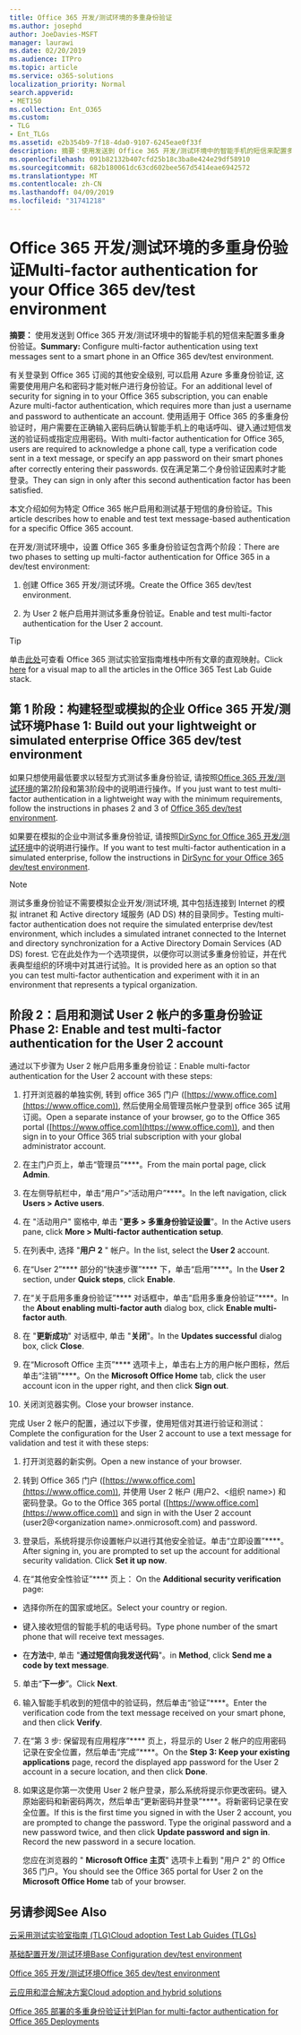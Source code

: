 ```yaml
---
title: Office 365 开发/测试环境的多重身份验证
ms.author: josephd
author: JoeDavies-MSFT
manager: laurawi
ms.date: 02/20/2019
ms.audience: ITPro
ms.topic: article
ms.service: o365-solutions
localization_priority: Normal
search.appverid:
- MET150
ms.collection: Ent_O365
ms.custom:
- TLG
- Ent_TLGs
ms.assetid: e2b354b9-7f18-4da0-9107-6245eae0f33f
description: 摘要：使用发送到 Office 365 开发/测试环境中的智能手机的短信来配置多重身份验证。
ms.openlocfilehash: 091b82132b407cfd25b18c3ba8e424e29df58910
ms.sourcegitcommit: 682b180061dc63cd602bee567d5414eae6942572
ms.translationtype: MT
ms.contentlocale: zh-CN
ms.lasthandoff: 04/09/2019
ms.locfileid: "31741218"
---
```

# <a name="multi-factor-authentication-for-your-office-365-devtest-environment"></a><span data-ttu-id="636f4-103">Office 365 开发/测试环境的多重身份验证</span><span class="sxs-lookup"><span data-stu-id="636f4-103">Multi-factor authentication for your Office 365 dev/test environment</span></span>

 <span data-ttu-id="636f4-104">**摘要：** 使用发送到 Office 365 开发/测试环境中的智能手机的短信来配置多重身份验证。</span><span class="sxs-lookup"><span data-stu-id="636f4-104">**Summary:** Configure multi-factor authentication using text messages sent to a smart phone in an Office 365 dev/test environment.</span></span>
  
<span data-ttu-id="636f4-105">有关登录到 Office 365 订阅的其他安全级别, 可以启用 Azure 多重身份验证, 这需要使用用户名和密码才能对帐户进行身份验证。</span><span class="sxs-lookup"><span data-stu-id="636f4-105">For an additional level of security for signing in to your Office 365 subscription, you can enable Azure multi-factor authentication, which requires more than just a username and password to authenticate an account.</span></span> <span data-ttu-id="636f4-106">使用适用于 Office 365 的多重身份验证时，用户需要在正确输入密码后确认智能手机上的电话呼叫、键入通过短信发送的验证码或指定应用密码。</span><span class="sxs-lookup"><span data-stu-id="636f4-106">With multi-factor authentication for Office 365, users are required to acknowledge a phone call, type a verification code sent in a text message, or specify an app password on their smart phones after correctly entering their passwords.</span></span> <span data-ttu-id="636f4-107">仅在满足第二个身份验证因素时才能登录。</span><span class="sxs-lookup"><span data-stu-id="636f4-107">They can sign in only after this second authentication factor has been satisfied.</span></span> 
  
<span data-ttu-id="636f4-108">本文介绍如何为特定 Office 365 帐户启用和测试基于短信的身份验证。</span><span class="sxs-lookup"><span data-stu-id="636f4-108">This article describes how to enable and test text message-based authentication for a specific Office 365 account.</span></span>
  
<span data-ttu-id="636f4-109">在开发/测试环境中，设置 Office 365 多重身份验证包含两个阶段：</span><span class="sxs-lookup"><span data-stu-id="636f4-109">There are two phases to setting up multi-factor authentication for Office 365 in a dev/test environment:</span></span>
  
1. <span data-ttu-id="636f4-110">创建 Office 365 开发/测试环境。</span><span class="sxs-lookup"><span data-stu-id="636f4-110">Create the Office 365 dev/test environment.</span></span>
    
2. <span data-ttu-id="636f4-111">为 User 2 帐户启用并测试多重身份验证。</span><span class="sxs-lookup"><span data-stu-id="636f4-111">Enable and test multi-factor authentication for the User 2 account.</span></span>
    
> [!TIP]
> <span data-ttu-id="636f4-112">单击[此处](http://aka.ms/catlgstack)可查看 Office 365 测试实验室指南堆栈中所有文章的直观映射。</span><span class="sxs-lookup"><span data-stu-id="636f4-112">Click [here](http://aka.ms/catlgstack) for a visual map to all the articles in the Office 365 Test Lab Guide stack.</span></span>
  
## <a name="phase-1-build-out-your-lightweight-or-simulated-enterprise-office-365-devtest-environment"></a><span data-ttu-id="636f4-113">第 1 阶段：构建轻型或模拟的企业 Office 365 开发/测试环境</span><span class="sxs-lookup"><span data-stu-id="636f4-113">Phase 1: Build out your lightweight or simulated enterprise Office 365 dev/test environment</span></span>

<span data-ttu-id="636f4-114">如果只想使用最低要求以轻型方式测试多重身份验证, 请按照[Office 365 开发/测试环境](office-365-dev-test-environment.md)的第2阶段和第3阶段中的说明进行操作。</span><span class="sxs-lookup"><span data-stu-id="636f4-114">If you just want to test multi-factor authentication in a lightweight way with the minimum requirements, follow the instructions in phases 2 and 3 of [Office 365 dev/test environment](office-365-dev-test-environment.md).</span></span>
  
<span data-ttu-id="636f4-115">如果要在模拟的企业中测试多重身份验证, 请按照[DirSync for Office 365 开发/测试环境](dirsync-for-your-office-365-dev-test-environment.md)中的说明进行操作。</span><span class="sxs-lookup"><span data-stu-id="636f4-115">If you want to test multi-factor authentication in a simulated enterprise, follow the instructions in [DirSync for your Office 365 dev/test environment](dirsync-for-your-office-365-dev-test-environment.md).</span></span>
  
> [!NOTE]
> <span data-ttu-id="636f4-116">测试多重身份验证不需要模拟企业开发/测试环境, 其中包括连接到 Internet 的模拟 intranet 和 Active directory 域服务 (AD DS) 林的目录同步。</span><span class="sxs-lookup"><span data-stu-id="636f4-116">Testing multi-factor authentication does not require the simulated enterprise dev/test environment, which includes a simulated intranet connected to the Internet and directory synchronization for a Active Directory Domain Services (AD DS) forest.</span></span> <span data-ttu-id="636f4-117">它在此处作为一个选项提供，以便你可以测试多重身份验证，并在代表典型组织的环境中对其进行试验。</span><span class="sxs-lookup"><span data-stu-id="636f4-117">It is provided here as an option so that you can test multi-factor authentication and experiment with it in an environment that represents a typical organization.</span></span> 
  
## <a name="phase-2-enable-and-test-multi-factor-authentication-for-the-user-2-account"></a><span data-ttu-id="636f4-118">阶段 2：启用和测试 User 2 帐户的多重身份验证</span><span class="sxs-lookup"><span data-stu-id="636f4-118">Phase 2: Enable and test multi-factor authentication for the User 2 account</span></span>

<span data-ttu-id="636f4-119">通过以下步骤为 User 2 帐户启用多重身份验证：</span><span class="sxs-lookup"><span data-stu-id="636f4-119">Enable multi-factor authentication for the User 2 account with these steps:</span></span>
  
1. <span data-ttu-id="636f4-120">打开浏览器的单独实例, 转到 office 365 门户 ([https://www.office.com](https://www.office.com)), 然后使用全局管理员帐户登录到 office 365 试用订阅。</span><span class="sxs-lookup"><span data-stu-id="636f4-120">Open a separate instance of your browser, go to the Office 365 portal ([https://www.office.com](https://www.office.com)), and then sign in to your Office 365 trial subscription with your global administrator account.</span></span>
    
2. <span data-ttu-id="636f4-121">在主门户页上，单击“管理员”\*\*\*\*。</span><span class="sxs-lookup"><span data-stu-id="636f4-121">From the main portal page, click **Admin**.</span></span>
    
3. <span data-ttu-id="636f4-122">在左侧导航栏中，单击“用户”>“活动用户”\*\*\*\*。</span><span class="sxs-lookup"><span data-stu-id="636f4-122">In the left navigation, click **Users > Active users**.</span></span>
    
4. <span data-ttu-id="636f4-123">在 "活动用户" 窗格中, 单击 "**更多 > 多重身份验证设置**"。</span><span class="sxs-lookup"><span data-stu-id="636f4-123">In the Active users pane, click **More > Multi-factor authentication setup**.</span></span>
    
5. <span data-ttu-id="636f4-124">在列表中, 选择 "**用户 2** " 帐户。</span><span class="sxs-lookup"><span data-stu-id="636f4-124">In the list, select the **User 2** account.</span></span>
    
6. <span data-ttu-id="636f4-125">在“User 2”\*\*\*\* 部分的“快速步骤”\*\*\*\* 下，单击“启用”\*\*\*\*。</span><span class="sxs-lookup"><span data-stu-id="636f4-125">In the **User 2** section, under **Quick steps**, click **Enable**.</span></span>
    
7. <span data-ttu-id="636f4-126">在“关于启用多重身份验证”\*\*\*\* 对话框中，单击“启用多重身份验证”\*\*\*\*。</span><span class="sxs-lookup"><span data-stu-id="636f4-126">In the **About enabling multi-factor auth** dialog box, click **Enable multi-factor auth**.</span></span>
    
8. <span data-ttu-id="636f4-127">在 "**更新成功**" 对话框中, 单击 "**关闭**"。</span><span class="sxs-lookup"><span data-stu-id="636f4-127">In the **Updates successful** dialog box, click **Close**.</span></span>
    
9. <span data-ttu-id="636f4-128">在“Microsoft Office 主页”\*\*\*\* 选项卡上，单击右上方的用户帐户图标，然后单击“注销”\*\*\*\*。</span><span class="sxs-lookup"><span data-stu-id="636f4-128">On the **Microsoft Office Home** tab, click the user account icon in the upper right, and then click **Sign out**.</span></span>
    
10. <span data-ttu-id="636f4-129">关闭浏览器实例。</span><span class="sxs-lookup"><span data-stu-id="636f4-129">Close your browser instance.</span></span>
    
<span data-ttu-id="636f4-130">完成 User 2 帐户的配置，通过以下步骤，使用短信对其进行验证和测试：</span><span class="sxs-lookup"><span data-stu-id="636f4-130">Complete the configuration for the User 2 account to use a text message for validation and test it with these steps:</span></span>
  
1. <span data-ttu-id="636f4-131">打开浏览器的新实例。</span><span class="sxs-lookup"><span data-stu-id="636f4-131">Open a new instance of your browser.</span></span>
    
2. <span data-ttu-id="636f4-132">转到 Office 365 门户 ([https://www.office.com](https://www.office.com)), 并使用 User 2 帐户 (用户2、\<组织 name>) 和密码登录。</span><span class="sxs-lookup"><span data-stu-id="636f4-132">Go to the Office 365 portal ([https://www.office.com](https://www.office.com)) and sign in with the User 2 account (user2@\<organization name>.onmicrosoft.com) and password.</span></span>
    
3. <span data-ttu-id="636f4-p103">登录后，系统将提示你设置帐户以进行其他安全验证。单击“立即设置”\*\*\*\*。</span><span class="sxs-lookup"><span data-stu-id="636f4-p103">After signing in, you are prompted to set up the account for additional security validation. Click **Set it up now**.</span></span>
    
4. <span data-ttu-id="636f4-135">在“其他安全性验证”\*\*\*\* 页上： </span><span class="sxs-lookup"><span data-stu-id="636f4-135">On the **Additional security verification** page:</span></span>
    
  - <span data-ttu-id="636f4-136">选择你所在的国家或地区。</span><span class="sxs-lookup"><span data-stu-id="636f4-136">Select your country or region.</span></span>
    
  - <span data-ttu-id="636f4-137">键入接收短信的智能手机的电话号码。</span><span class="sxs-lookup"><span data-stu-id="636f4-137">Type phone number of the smart phone that will receive text messages.</span></span>
    
  - <span data-ttu-id="636f4-138">在**方法**中, 单击 "**通过短信向我发送代码**"。</span><span class="sxs-lookup"><span data-stu-id="636f4-138">in **Method**, click **Send me a code by text message**.</span></span>
    
5. <span data-ttu-id="636f4-139">单击“**下一步**”。</span><span class="sxs-lookup"><span data-stu-id="636f4-139">Click **Next**.</span></span>
    
6. <span data-ttu-id="636f4-140">输入智能手机收到的短信中的验证码，然后单击“验证”\*\*\*\*。</span><span class="sxs-lookup"><span data-stu-id="636f4-140">Enter the verification code from the text message received on your smart phone, and then click **Verify**.</span></span>
    
7. <span data-ttu-id="636f4-141">在“第 3 步: 保留现有应用程序”\*\*\*\* 页上，将显示的 User 2 帐户的应用密码记录在安全位置，然后单击“完成”\*\*\*\*。</span><span class="sxs-lookup"><span data-stu-id="636f4-141">On the **Step 3: Keep your existing applications** page, record the displayed app password for the User 2 account in a secure location, and then click **Done**.</span></span>
    
8. <span data-ttu-id="636f4-p104">如果这是你第一次使用 User 2 帐户登录，那么系统将提示你更改密码。键入原始密码和新密码两次，然后单击“更新密码并登录”\*\*\*\*。将新密码记录在安全位置。</span><span class="sxs-lookup"><span data-stu-id="636f4-p104">If this is the first time you signed in with the User 2 account, you are prompted to change the password. Type the original password and a new password twice, and then click **Update password and sign in**. Record the new password in a secure location.</span></span>
    
    <span data-ttu-id="636f4-145">您应在浏览器的 " **Microsoft Office 主页**" 选项卡上看到 "用户 2" 的 Office 365 门户。</span><span class="sxs-lookup"><span data-stu-id="636f4-145">You should see the Office 365 portal for User 2 on the **Microsoft Office Home** tab of your browser.</span></span>
    
## <a name="see-also"></a><span data-ttu-id="636f4-146">另请参阅</span><span class="sxs-lookup"><span data-stu-id="636f4-146">See Also</span></span>

[<span data-ttu-id="636f4-147">云采用测试实验室指南 (TLG)</span><span class="sxs-lookup"><span data-stu-id="636f4-147">Cloud adoption Test Lab Guides (TLGs)</span></span>](cloud-adoption-test-lab-guides-tlgs.md)
  
[<span data-ttu-id="636f4-148">基础配置开发/测试环境</span><span class="sxs-lookup"><span data-stu-id="636f4-148">Base Configuration dev/test environment</span></span>](base-configuration-dev-test-environment.md)
  
[<span data-ttu-id="636f4-149">Office 365 开发/测试环境</span><span class="sxs-lookup"><span data-stu-id="636f4-149">Office 365 dev/test environment</span></span>](office-365-dev-test-environment.md)
  
[<span data-ttu-id="636f4-150">云应用和混合解决方案</span><span class="sxs-lookup"><span data-stu-id="636f4-150">Cloud adoption and hybrid solutions</span></span>](cloud-adoption-and-hybrid-solutions.md)

[<span data-ttu-id="636f4-151">Office 365 部署的多重身份验证计划</span><span class="sxs-lookup"><span data-stu-id="636f4-151">Plan for multi-factor authentication for Office 365 Deployments</span></span>](https://support.office.com/article/Plan-for-multi-factor-authentication-for-Office-365-Deployments-043807b2-21db-4d5c-b430-c8a6dee0e6ba)


